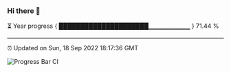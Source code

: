 ### Hi there 👋

⏳ Year progress { █████████████████████▁▁▁▁▁▁▁▁▁ } 71.44 %

---

⏰ Updated on Sun, 18 Sep 2022 18:17:36 GMT

![Progress Bar CI](https://github.com/liununu/liununu/workflows/Progress%20Bar%20CI/badge.svg)
